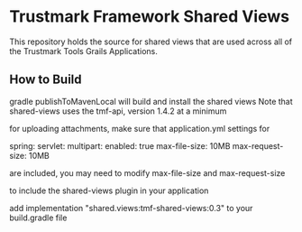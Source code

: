 # Trustmark Framework Shared Views 
This repository holds the source for shared views that are used across all of the Trustmark Tools Grails Applications.

## How to Build

gradle publishToMavenLocal will build and install the shared views
Note that shared-views uses the tmf-api, version 1.4.2 at a minimum

for uploading attachments, make sure that application.yml settings for

spring:
   servlet:
        multipart:
            enabled: true
            max-file-size: 10MB
            max-request-size: 10MB

are included, you may need to modify max-file-size and max-request-size

to include the shared-views plugin in your application

add implementation "shared.views:tmf-shared-views:0.3" to your build.gradle file

